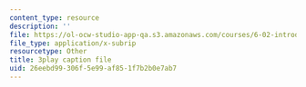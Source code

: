 ```yaml
---
content_type: resource
description: ''
file: https://ol-ocw-studio-app-qa.s3.amazonaws.com/courses/6-02-introduction-to-eecs-ii-digital-communication-systems-fall-2012/26eebd99306f5e99af851f7b2b0e7ab7_WafWLM41pQ0.srt
file_type: application/x-subrip
resourcetype: Other
title: 3play caption file
uid: 26eebd99-306f-5e99-af85-1f7b2b0e7ab7
---
```

